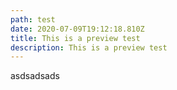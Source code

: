 ```yaml
---
path: test
date: 2020-07-09T19:12:18.810Z
title: This is a preview test
description: This is a preview test
---
```

asdsadsads
